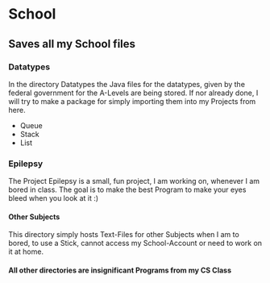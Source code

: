 # School
<h2> Saves all my School files </h2>

<h3> Datatypes </h3>

In the directory Datatypes the Java files for the datatypes, given by the federal government for the A-Levels are being stored. If nor already done, I will try to make a package for simply importing them into my Projects from here.

- Queue
- Stack
- List


<h3> Epilepsy </h3>

The Project Epilepsy is a small, fun project, I am working on, whenever I am bored in class. The goal is to make the best Program to make your eyes bleed when you look at it :)


<h4> Other Subjects </h4>

This directory simply hosts Text-Files for other Subjects when I am to bored, to use a Stick, cannot access my School-Account or need to work on it at home.


<h4> All other directories are insignificant Programs from my CS Class </h4>
